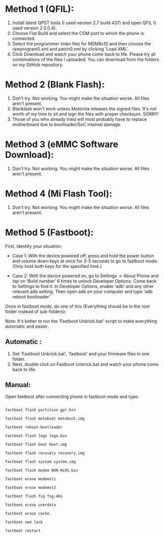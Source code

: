# Method 1 (QFIL):

1. Install latest QPST tools (I used version 2.7 build 437) and open QFIL (I used version 2.0.0.4).
2. Choose Flat Build and select the COM port to which the phone is connected.
3. Select the programmer (mbn file) for MSM8x10 and then choose the rawprogram0.xml and patch0.xml by clicking 'Load XML'.
4. Click Download and watch your phone come back to life. Please try all combinations of the files I uploaded. You can download from the folders on my GitHub repository.

# Method 2 (Blank Flash):

1. Don't try. Not working. You might make the situation worse. All files aren't present.
2. Blanklash won't work unless Motorola releases the signed files. It's not worth of my time to sit and sign the files with proper checksum. SORRY!
3. Those of you who already tried will most probably have to replace motherboard due to bootloader/SoC internal damage.

# Method 3 (eMMC Software Download):

1. Don't try. Not working. You might make the situation worse. All files aren't present.

# Method 4 (Mi Flash Tool):

1. Don't try. Not working. You might make the situation worse. All files aren't present.

# Method 5 (Fastboot):

First, identify your situation:

* Case 1: With the device powered off, press and hold the power button and volume down keys at once for 3-5 seconds to go to fastboot mode. (Only hold both keys for the specified time.)

* Case 2: With the device powered on, go to Settings -> About Phone and tap on ‘Build number’ 6 times to unlock Developer Options. Come back to Settings to find it. In Developer Options, enable ‘adb’ and any other relevant adb setting. Then open adb on your computer and type ‘adb reboot bootloader’

Once in fastboot mode, do one of this (Everything should be in the root folder instead of sub-folders):

Note: It's better to run the 'Fastboot Unbrick.bat' script to make everything automatic and easier.

## Automatic :

1. Get 'Fastboot Unbrick.bat', 'fastboot' and your firmware files in one folder.
2. Next, double click on Fastboot Unbrick.bat and watch your phone come back to life.

## Manual:

Open fastboot after connecting phone in fastboot mode and type:

```

fastboot flash partition gpt.bin 

fastboot flash motoboot motoboot.img

fastboot reboot-bootloader

fastboot flash logo logo.bin

fastboot flash boot boot.img

fastboot flash recovery recovery.img

fastboot flash system system.img

fastboot flash modem NON-HLOS.bin

fastboot erase modemst1 

fastboot erase modemst2 

fastboot flash fsg fsg.mbn

fastboot erase userdata

fastboot erase cache

fastboot oem lock

fastboot restart

```

